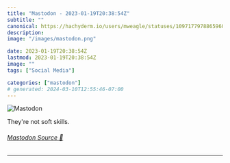 ```yaml
---
title: "Mastodon - 2023-01-19T20:38:54Z"
subtitle: ""
canonical: https://hachyderm.io/users/mweagle/statuses/109717797886596083
description:
image: "/images/mastodon.png"

date: 2023-01-19T20:38:54Z
lastmod: 2023-01-19T20:38:54Z
image: ""
tags: ["Social Media"]

categories: ["mastodon"]
# generated: 2024-03-10T12:55:46-07:00
---
```

![Mastodon](/images/mastodon.png)

<p>They&#39;re not soft skills.</p>


###### [Mastodon Source 🐘](https://hachyderm.io/@mweagle/109717797886596083)

___
